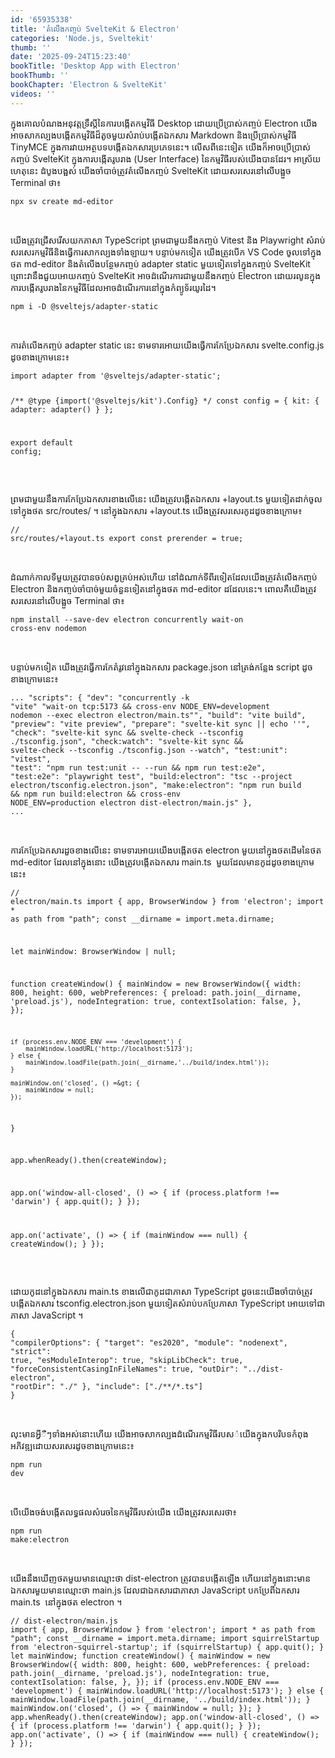 ```yaml
---
id: '65935338'
title: 'តំលើង​កញ្ចប់ SvelteKit & Electron'
categories: 'Node.js, Sveltekit'
thumb: ''
date: '2025-09-24T15:23:40'
bookTitle: 'Desktop App with Electron'
bookThumb: ''
bookChapter: 'Electron & SvelteKit'
videos: ''
---
```

<p>ក្នុង​គោលបំណង​អនុវត្ត​ទ្រឹស្តី​នៃ​ការបង្កើត​កម្មវិធី Desktop ដោយ​ប្រើប្រាស់​កញ្ចប់ Electron យើង​​​អាច​សាកល្បង​បង្កើត​កម្មវិធី​ដ៏​តូច​មួយ​សំរាប់​បង្កើត​ឯកសារ Markdown និង​ប្រើប្រាស់​កម្មវិធី TinyMCE ក្នុង​ការវាយ​អត្ថបទ​បង្កើត​ឯកសារ​ប្រភេទ​នេះ​។ លើស​ពី​នេះ​ទៀត យើង​ក៏​អាច​ប្រើប្រាស់​កញ្ចប់ SvelteKit ក្នុង​ការបង្កើត​រូបរាង​ (User Interface) ​នៃ​កម្មវិធី​របស់​យើង​បាន​ដែរ​។ អាស្រ័យ​ហេតុ​នេះ ដំបូង​បង្អស់ យើង​ចាំបាច់​​ត្រូវ​តំលើង​កញ្ចប់ SvelteKit ដោយ​សរសេរ​​នៅ​លើ​បង្អួច Terminal ថា​៖</p><pre><code>npx sv create md-editor</code></pre><p>&nbsp;</p><p>យើង​ត្រូវ​ជ្រើស​រើស​យក​ភាសា TypeScript ព្រម​ជាមួយ​នឹង​កញ្ចប់ Vitest និង Playwright សំរាប់សរសេរ​កម្មវិធី​និង​​ធ្វើការសាកល្បង​ទាំងឡាយ​។ បន្ទាប់​មក​ទៀត​ យើង​ត្រូវ​បើក​ VS Code ចូល​ទៅ​ក្នុ​ង​ថត md-editor និង​តំលើង​បន្ថែម​កញ្ចប់ adapter static មួយ​ទៀត​ទៅ​ក្នុង​កញ្ចប់ SvelteKit ព្រោះ​វា​នឹង​ជួយ​អោយកញ្ចប់ SvelteKit ​​អាច​​ដំណើរការ​ជាមួយ​នឹង​កញ្ចប់ Electron ដោយ​រលូន​ក្នុង​ការបង្កើត​រូបរាង​នៃ​កម្មវិធី​ដែល​អាច​ដំណើរការ​នៅ​ក្នុង​កំព្យូទ័រ​យូរ​ដៃ​។</p><pre><code>npm i -D @sveltejs/adapter-static</code></pre><p>&nbsp;</p><p>ការតំលើង​កញ្ចប់ adapter static នេះ ទាមទារ​អោយ​​យើង​ធ្វើការ​កែប្រែ​ឯកសារ svelte.config.js ដូច​ខាង​ក្រោម​នេះ​៖</p><pre><code class="js javascript js-code">import adapter from '@sveltejs/adapter-static';

/** @type {import('@sveltejs/kit').Config} */
const config = {
	kit: {
		adapter: adapter()
	}
};

export default config;​</code></pre><p>&nbsp;</p><p>ព្រម​ជាមួយ​នឹង​ការកែប្រែ​ឯកសារ​ខាងលើ​នេះ យើង​ត្រូវ​បង្កើត​ឯកសារ +layout.ts មួយ​ទៀតដាក់​ចូល​ទៅ​ក្នុង​ថត src/routes/ ។ នៅ​ក្នុង​ឯកសារ +layout.ts យើង​ត្រូវ​សរសេរ​កូដ​ដូច​ខាង​ក្រោម​៖</p><pre><code class="typescript">// src/routes/+layout.ts
export const prerender = true;
</code></pre><p>&nbsp;</p><p>ដំណាក់កាល​ទី​មួយ​​ត្រូវ​បាន​ចប់​សព្វគ្រប់​អស់​ហើយ នៅ​ដំណាក់​​ទី​ពីរ​ទៀត​ដែល​យើង​ត្រូវ​តំលើង​កញ្ចប់ Electron​ និង​កញ្ចប់​ចាំបាច់​មួយ​ចំនួន​ទៀត​នៅ​ក្នុង​ថត md-editor ដដែល​នេះ​។ ពោល​គឺ​យើង​ត្រូវ​សរសេរ​នៅ​លើ​បង្អួច Terminal ថា៖&nbsp;</p><pre><code>npm install --save-dev electron concurrently wait-on cross-env nodemon</code></pre><p>&nbsp;</p><p>បន្ទាប់​មក​ទៀត យើង​ត្រូវ​ធ្វើការកែតំរូវ​នៅ​ក្នុង​ឯកសារ package.json នៅ​ត្រង់​កន្លែង script ដូច​ខាងក្រោម​នេះ៖</p><pre><code>...
"scripts": {
    "dev": "concurrently -k \"vite\" \"wait-on tcp:5173 &amp;&amp; cross-env NODE_ENV=development nodemon --exec electron electron/main.ts\"",
    "build": "vite build",
    "preview": "vite preview",
    "prepare": "svelte-kit sync || echo ''",
    "check": "svelte-kit sync &amp;&amp; svelte-check --tsconfig ./tsconfig.json",
    "check:watch": "svelte-kit sync &amp;&amp; svelte-check --tsconfig ./tsconfig.json --watch",
    "test:unit": "vitest",
    "test": "npm run test:unit -- --run &amp;&amp; npm run test:e2e",
    "test:e2e": "playwright test",
    "build:electron": "tsc --project electron/tsconfig.electron.json",
    "make:electron": "npm run build &amp;&amp; npm run build:electron &amp;&amp; cross-env NODE_ENV=production electron dist-electron/main.js"
  },
  ...</code></pre><p>&nbsp;</p><p>ការកែប្រែ​ឯកសារ​​ដួច​ខាង​លើ​នេះ ទាមទារ​អោយ​យើង​បង្កើត​ថត electron មួយ​នៅ​ក្នុង​ថត​ដើម​នៃ​ថត md-editor ដែល​នៅ​ក្នុង​នោះ យើង​ត្រូវ​បង្កើត​ឯកសារ main.ts &nbsp;មួយ​ដែល​មាន​កូដ​ដូច​ខាង​ក្រោម​នេះ៖</p><pre><code class="typescript">// electron/main.ts
import { app, BrowserWindow } from 'electron';
import * as path from "path";
const __dirname = import.meta.dirname;

let mainWindow: BrowserWindow | null;

function createWindow() {
    mainWindow = new BrowserWindow({
        width: 800,
        height: 600,
        webPreferences: {
          preload: path.join(__dirname, 'preload.js'), 
          nodeIntegration: true, 
          contextIsolation: false, 
        },
    });

    if (process.env.NODE_ENV === 'development') {
        mainWindow.loadURL('http://localhost:5173'); 
    } else {
        mainWindow.loadFile(path.join(__dirname,'../build/index.html')); 
    }

    mainWindow.on('closed', () =&gt; {
        mainWindow = null;
    });
}

app.whenReady().then(createWindow);

app.on('window-all-closed', () =&gt; {
    if (process.platform !== 'darwin') {
        app.quit();
    }
});

app.on('activate', () =&gt; {
    if (mainWindow === null) {
        createWindow();
    }
});</code></pre><p>&nbsp;</p><p>ដោយ​កូដ​នៅ​ក្នុង​ឯកសារ main.ts ខាង​លើ​ជា​កូដ​ជា​ភាសា TypeScript ដូចនេះ​យើង​ចាំបាច់​ត្រូវ​បង្កើត​ឯកសារ tsconfig.electron.json មួយ​ទៀត​សំរាប់​បកប្រែ​ភាសា TypeScript អោយ​ទៅ​ជា​ភាសា JavaScript ។</p><pre><code class="js javascript js-code">{
    "compilerOptions": {
        "target": "es2020",
        "module": "nodenext",
        "strict": true,
        "esModuleInterop": true,
        "skipLibCheck": true,
        "forceConsistentCasingInFileNames": true,
        "outDir": "../dist-electron", 
        "rootDir": "./"
    },
    "include": ["./**/*.ts"]
}</code></pre><p>&nbsp;</p><p>លុះ​មាន​អ្វី​​ឺៗ​ទាំងអស់​នោះ​ហើយ យើង​អាច​សាកល្បង​ដំណើរ​កម្មវិធី​របស​់​យើង​ក្នុង​កបរិបទ​កំពុង​អភិវឌ្ឍ​ ដោយ​សរសេរ​ដូច​ខាង​ក្រោម​នេះ៖</p><pre><code>npm run dev</code></pre><p>&nbsp;</p><p>បើ​យើង​ចង់​បង្កើត​លទ្ធផល​សំរេច​នៃ​កម្មវិធី​របស់​យើង យើង​ត្រូវ​សរសេរ​ថា៖</p><pre><code>npm run make:electron</code></pre><p>&nbsp;</p><p>យើង​នឹង​ឃើញ​ថត​មួយ​មាន​ឈ្មោះ​ថា dist-electron ត្រូវ​បាន​បង្កើត​ឡើង ហើយ​នៅ​ក្នុង​នោះ​មាន​ឯកសារ​មួយ​មាន​ឈ្មោះ​ថា main.js ដែល​ជា​ឯកសារ​​ជា​ភាសា JavaScript បក​ប្រែ​​ពី​​​ឯកសារ main.ts &nbsp;នៅ​ក្នុង​ថត electron ។</p><pre><code class="js javascript js-code">// dist-electron/main.js
import { app, BrowserWindow } from 'electron';
import * as path from "path";
const __dirname = import.meta.dirname;
import squirrelStartup from 'electron-squirrel-startup';
if (squirrelStartup) {
    app.quit();
}
let mainWindow;
function createWindow() {
    mainWindow = new BrowserWindow({
        width: 800,
        height: 600,
        webPreferences: {
            preload: path.join(__dirname, 'preload.js'),
            nodeIntegration: true,
            contextIsolation: false,
        },
    });
    if (process.env.NODE_ENV === 'development') {
        mainWindow.loadURL('http://localhost:5173');
    }
    else {
        mainWindow.loadFile(path.join(__dirname, '../build/index.html'));
    }
    mainWindow.on('closed', () =&gt; {
        mainWindow = null;
    });
}
app.whenReady().then(createWindow);
app.on('window-all-closed', () =&gt; {
    if (process.platform !== 'darwin') {
        app.quit();
    }
});
app.on('activate', () =&gt; {
    if (mainWindow === null) {
        createWindow();
    }
});
</code></pre>